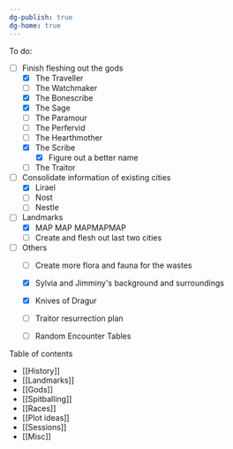 ```yaml
---
dg-publish: true
dg-home: true
---
```

To do:
- [ ] Finish fleshing out the gods
	- [x] The Traveller
	- [ ] The Watchmaker
	- [x] The Bonescribe
	- [x] The Sage
	- [ ] The Paramour
	- [ ] The Perfervid
	- [ ] The Hearthmother
	- [x] The Scribe
		- [x] Figure out a better name
	- [ ] The Traitor
- [ ] Consolidate information of existing cities
	- [x] Lirael
	- [ ] Nost
	- [ ] Nestle
- [ ] Landmarks
	- [x] MAP MAP MAPMAPMAP
	- [ ] Create and flesh out last two cities
- [ ] Others
	- [ ] Create more flora and fauna for the wastes
	- [x] Sylvia and Jimminy's background and surroundings
	- [x] Knives of Dragur
	- [ ] Traitor resurrection plan
	- [ ] Random Encounter Tables



Table of contents
- [[History]]
- [[Landmarks]]
- [[Gods]]
- [[Spitballing]]
- [[Races]]
- [[Plot ideas]]
- [[Sessions]]
- [[Misc]]

